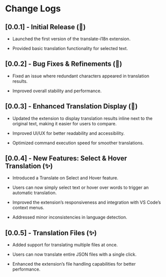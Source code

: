 # Change Logs

## [0.0.1] - Initial Release (🚀)

- Launched the first version of the translate-i18n extension.

- Provided basic translation functionality for selected text.

## [0.0.2] - Bug Fixes & Refinements (🐞)

- Fixed an issue where redundant characters appeared in translation results.

- Improved overall stability and performance.

## [0.0.3] - Enhanced Translation Display (📌)

- Updated the extension to display translation results inline next to the original text, making it easier for users to compare.

- Improved UI/UX for better readability and accessibility.

- Optimized command execution speed for smoother translations.

## [0.0.4] - New Features: Select & Hover Translation (✨)

- Introduced a Translate on Select and Hover feature.

- Users can now simply select text or hover over words to trigger an automatic translation.

- Improved the extension’s responsiveness and integration with VS Code’s context menus.

- Addressed minor inconsistencies in language detection.

## [0.0.5] - Translation Files (✨)

- Added support for translating multiple files at once.

- Users can now translate entire JSON files with a single click.

- Enhanced the extension’s file handling capabilities for better performance.
